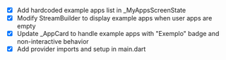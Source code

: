 - [x] Add hardcoded example apps list in _MyAppsScreenState
- [x] Modify StreamBuilder to display example apps when user apps are empty
- [x] Update _AppCard to handle example apps with "Exemplo" badge and non-interactive behavior
- [x] Add provider imports and setup in main.dart

